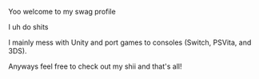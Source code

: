 Yoo welcome to my swag profile

I uh do shits

I mainly mess with Unity and port games to consoles (Switch, PSVita, and 3DS).

Anyways feel free to check out my shii and that's all!
